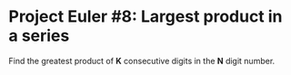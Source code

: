# Project Euler #8: Largest product in a series

Find the greatest product of **K** consecutive digits in the **N** digit number.
